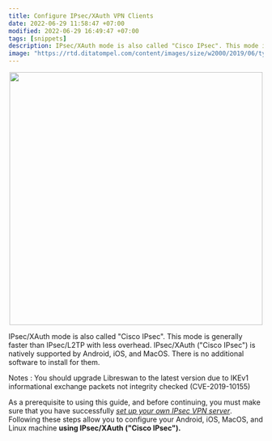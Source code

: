 ```yaml
---
title: Configure IPsec/XAuth VPN Clients
date: 2022-06-29 11:58:47 +07:00
modified: 2022-06-29 16:49:47 +07:00
tags: [snippets]
description: IPsec/XAuth mode is also called "Cisco IPsec". This mode is generally faster than IPsec/L2TP with less overhead. IPsec/XAuth ("Cisco IPsec")
image: "https://rtd.ditatompel.com/content/images/size/w2000/2019/06/tyler-franta-iusJ25iYu1c-unsplash-cisco.jpg"
---
```


<center><img src="https://rtd.ditatompel.com/content/images/size/w2000/2019/06/tyler-franta-iusJ25iYu1c-unsplash-cisco.jpg" height="500px"></center>

IPsec/XAuth mode is also called "Cisco IPsec". This mode is generally faster than IPsec/L2TP with less overhead. IPsec/XAuth ("Cisco IPsec") is natively supported by Android, iOS, and MacOS. There is no additional software to install for them.

Notes : You should upgrade Libreswan to the latest version due to IKEv1 informational exchange packets not integrity checked (CVE-2019-10155)

As a prerequisite to using this guide, and before continuing, you must make sure that you have successfully <u><i>set up your own IPsec VPN server</i></u>. Following these steps allow you to configure your Android, iOS, MacOS, and Linux machine **using IPsec/XAuth ("Cisco IPsec").**

